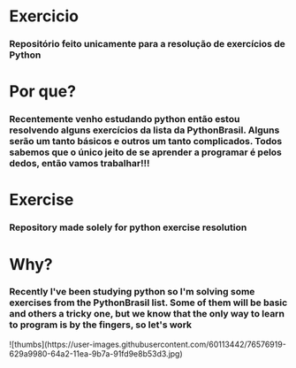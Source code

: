 <h1>Exercicio</h1>
<h3>Repositório feito unicamente para a resolução de exercícios de Python</h3>

<h1>Por que?</h2>
<h3>Recentemente venho estudando python então estou resolvendo alguns exercícios da lista da PythonBrasil. Alguns serão um tanto básicos e outros um tanto complicados. Todos sabemos que o único jeito de se aprender a programar é pelos dedos, então vamos trabalhar!!!</h3>

<h1>Exercise</h1>
<h3>Repository made solely for python exercise resolution</h3>

<h1>Why?</h1>
<h3>Recently I've been studying python so I'm solving some exercises from the PythonBrasil list. Some of them will be basic and others a tricky one, but we know that the only way to learn to program is by the fingers, so let's work
</h3>
![thumbs](https://user-images.githubusercontent.com/60113442/76576919-629a9980-64a2-11ea-9b7a-91fd9e8b53d3.jpg)
